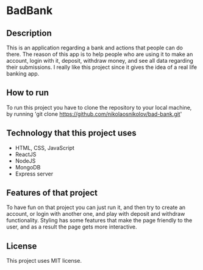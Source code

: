 # BadBank
## Description
This is an application regarding a bank and actions that people can do there. The reason of this app is to help people who are using it to make an account, login with it, deposit, withdraw money, and see all data regarding their submissions. I really like this project since it gives the idea of a real life banking app.
## How to run
To run this project you have to clone the repository to your local machine, by running 'git clone https://github.com/nikolaosnikolov/bad-bank.git'
## Technology that this project uses
- HTML, CSS, JavaScript
- ReactJS
- NodeJS
- MongoDB
- Express server
## Features of that project
To have fun on that project you can just run it, and then try to create an account, or login with another one, and play with deposit and withdraw functionality. Styling has some features that make the page friendly to the user, and as a result the page gets more interactive.
## License
This project uses MIT license.
